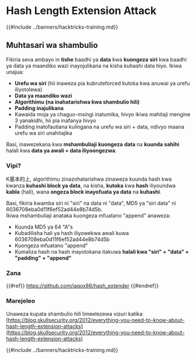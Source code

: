 # Hash Length Extension Attack

{{#include ../banners/hacktricks-training.md}}

## Muhtasari wa shambulio

Fikiria seva ambayo in **tishe** baadhi ya **data** kwa **kuongeza** **siri** kwa baadhi ya data ya maandiko wazi inayojulikana na kisha kuhashi data hiyo. Ikiwa unajua:

- **Urefu wa siri** (hii inaweza pia kubruteforced kutoka kwa anuwai ya urefu iliyotolewa)
- **Data ya maandiko wazi**
- **Algorithimu (na inahatarishwa kwa shambulio hili)**
- **Padding inajulikana**
- Kawaida moja ya chaguo-msingi inatumika, hivyo ikiwa mahitaji mengine 3 yanakidhi, hii pia inafanya hivyo
- Padding inatofautiana kulingana na urefu wa siri + data, ndivyo maana urefu wa siri unahitajika

Basi, inawezekana kwa **mshambuliaji** **kuongeza** **data** na **kuunda** **sahihi** halali kwa **data ya awali + data iliyoongezwa**.

### Vipi?

K基本的上, algorithimu zinazohatarishwa zinaweza kuunda hash kwa kwanza **kuhashi block ya data**, na kisha, **kutoka** kwa **hash** iliyoundwa **kabla** (hali), wana **ongeza block inayofuata ya data** na **kuhashi**.

Basi, fikiria kwamba siri ni "siri" na data ni "data", MD5 ya "siri data" ni 6036708eba0d11f6ef52ad44e8b74d5b.\
Ikiwa mshambuliaji anataka kuongeza mfuatano "append" anaweza:

- Kuunda MD5 ya 64 "A"s
- Kubadilisha hali ya hash iliyowekwa awali kuwa 6036708eba0d11f6ef52ad44e8b74d5b
- Kuongeza mfuatano "append"
- Kumaliza hash na hash inayotokana itakuwa **halali kwa "siri" + "data" + "padding" + "append"**

### **Zana**


{{#ref}}
https://github.com/iagox86/hash_extender
{{#endref}}

### Marejeleo

Unaweza kupata shambulio hili limeelezewa vizuri katika [https://blog.skullsecurity.org/2012/everything-you-need-to-know-about-hash-length-extension-attacks](https://blog.skullsecurity.org/2012/everything-you-need-to-know-about-hash-length-extension-attacks)

{{#include ../banners/hacktricks-training.md}}
